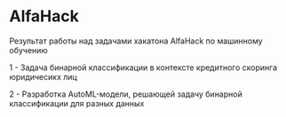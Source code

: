 # AlfaHack
Результат работы над задачами хакатона AlfaHack по машинному обучению

1 - Задача бинарной классификации в контексте кредитного скоринга юридичесикх лиц

2 - Разработка AutoML-модели, решающей задачу бинарной классификации для разных данных 
